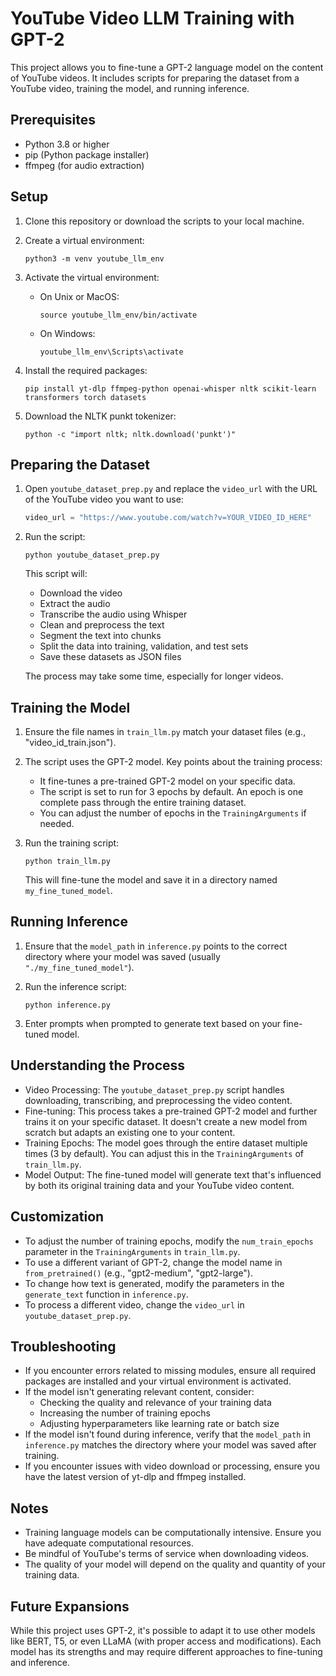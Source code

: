 # YouTube Video LLM Training with GPT-2

This project allows you to fine-tune a GPT-2 language model on the content of YouTube videos. It includes scripts for preparing the dataset from a YouTube video, training the model, and running inference.

## Prerequisites

- Python 3.8 or higher
- pip (Python package installer)
- ffmpeg (for audio extraction)

## Setup

1. Clone this repository or download the scripts to your local machine.

2. Create a virtual environment:
   ```
   python3 -m venv youtube_llm_env
   ```

3. Activate the virtual environment:
   - On Unix or MacOS:
     ```
     source youtube_llm_env/bin/activate
     ```
   - On Windows:
     ```
     youtube_llm_env\Scripts\activate
     ```

4. Install the required packages:
   ```
   pip install yt-dlp ffmpeg-python openai-whisper nltk scikit-learn transformers torch datasets
   ```

5. Download the NLTK punkt tokenizer:
   ```
   python -c "import nltk; nltk.download('punkt')"
   ```

## Preparing the Dataset

1. Open `youtube_dataset_prep.py` and replace the `video_url` with the URL of the YouTube video you want to use:

   ```python
   video_url = "https://www.youtube.com/watch?v=YOUR_VIDEO_ID_HERE"
   ```

2. Run the script:
   ```
   python youtube_dataset_prep.py
   ```

   This script will:
   - Download the video
   - Extract the audio
   - Transcribe the audio using Whisper
   - Clean and preprocess the text
   - Segment the text into chunks
   - Split the data into training, validation, and test sets
   - Save these datasets as JSON files

   The process may take some time, especially for longer videos.

## Training the Model

1. Ensure the file names in `train_llm.py` match your dataset files (e.g., "video_id_train.json").

2. The script uses the GPT-2 model. Key points about the training process:
   - It fine-tunes a pre-trained GPT-2 model on your specific data.
   - The script is set to run for 3 epochs by default. An epoch is one complete pass through the entire training dataset.
   - You can adjust the number of epochs in the `TrainingArguments` if needed.

3. Run the training script:
   ```
   python train_llm.py
   ```

   This will fine-tune the model and save it in a directory named `my_fine_tuned_model`.

## Running Inference

1. Ensure that the `model_path` in `inference.py` points to the correct directory where your model was saved (usually `"./my_fine_tuned_model"`).

2. Run the inference script:
   ```
   python inference.py
   ```

3. Enter prompts when prompted to generate text based on your fine-tuned model.

## Understanding the Process

- Video Processing: The `youtube_dataset_prep.py` script handles downloading, transcribing, and preprocessing the video content.
- Fine-tuning: This process takes a pre-trained GPT-2 model and further trains it on your specific dataset. It doesn't create a new model from scratch but adapts an existing one to your content.
- Training Epochs: The model goes through the entire dataset multiple times (3 by default). You can adjust this in the `TrainingArguments` of `train_llm.py`.
- Model Output: The fine-tuned model will generate text that's influenced by both its original training data and your YouTube video content.

## Customization

- To adjust the number of training epochs, modify the `num_train_epochs` parameter in the `TrainingArguments` in `train_llm.py`.
- To use a different variant of GPT-2, change the model name in `from_pretrained()` (e.g., "gpt2-medium", "gpt2-large").
- To change how text is generated, modify the parameters in the `generate_text` function in `inference.py`.
- To process a different video, change the `video_url` in `youtube_dataset_prep.py`.

## Troubleshooting

- If you encounter errors related to missing modules, ensure all required packages are installed and your virtual environment is activated.
- If the model isn't generating relevant content, consider:
  - Checking the quality and relevance of your training data
  - Increasing the number of training epochs
  - Adjusting hyperparameters like learning rate or batch size
- If the model isn't found during inference, verify that the `model_path` in `inference.py` matches the directory where your model was saved after training.
- If you encounter issues with video download or processing, ensure you have the latest version of yt-dlp and ffmpeg installed.

## Notes

- Training language models can be computationally intensive. Ensure you have adequate computational resources.
- Be mindful of YouTube's terms of service when downloading videos.
- The quality of your model will depend on the quality and quantity of your training data.

## Future Expansions

While this project uses GPT-2, it's possible to adapt it to use other models like BERT, T5, or even LLaMA (with proper access and modifications). Each model has its strengths and may require different approaches to fine-tuning and inference.